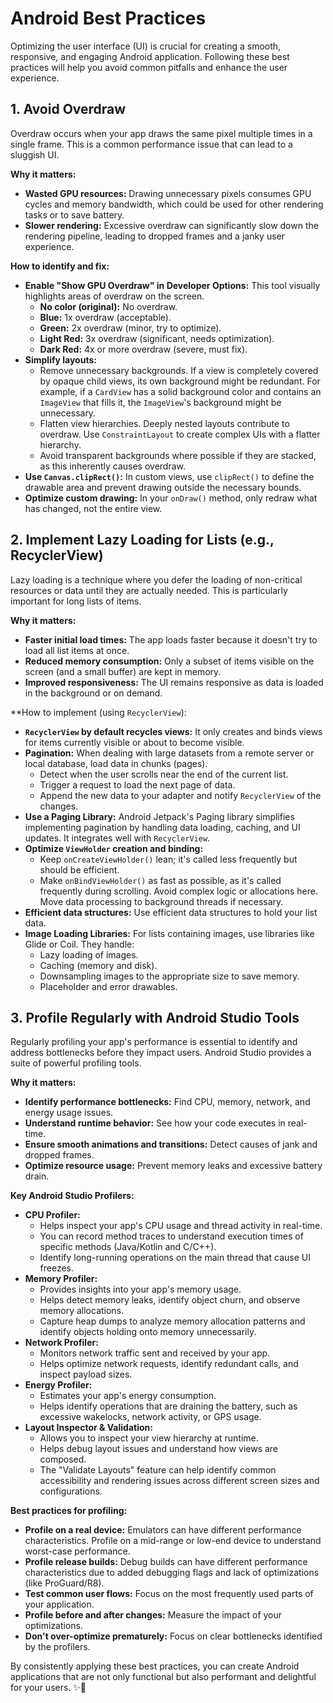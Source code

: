 # Android Best Practices

Optimizing the user interface (UI) is crucial for creating a smooth, responsive, and engaging
Android application. Following these best practices will help you avoid common pitfalls and enhance
the user experience.

## 1. Avoid Overdraw

Overdraw occurs when your app draws the same pixel multiple times in a single frame. This is a
common performance issue that can lead to a sluggish UI.

**Why it matters:**

* **Wasted GPU resources:** Drawing unnecessary pixels consumes GPU cycles and memory bandwidth,
  which could be used for other rendering tasks or to save battery.
* **Slower rendering:** Excessive overdraw can significantly slow down the rendering pipeline,
  leading to dropped frames and a janky user experience.

**How to identify and fix:**

* **Enable "Show GPU Overdraw" in Developer Options:** This tool visually highlights areas of
  overdraw on the screen.
    * **No color (original):** No overdraw.
    * **Blue:** 1x overdraw (acceptable).
    * **Green:** 2x overdraw (minor, try to optimize).
    * **Light Red:** 3x overdraw (significant, needs optimization).
    * **Dark Red:** 4x or more overdraw (severe, must fix).
* **Simplify layouts:**
    * Remove unnecessary backgrounds. If a view is completely covered by opaque child views, its own
      background might be redundant. For example, if a `CardView` has a solid background color and
      contains an `ImageView` that fills it, the `ImageView`'s background might be unnecessary.
    * Flatten view hierarchies. Deeply nested layouts contribute to overdraw. Use `ConstraintLayout`
      to create complex UIs with a flatter hierarchy.
    * Avoid transparent backgrounds where possible if they are stacked, as this inherently causes
      overdraw.
* **Use `Canvas.clipRect()`:** In custom views, use `clipRect()` to define the drawable area and
  prevent drawing outside the necessary bounds.
* **Optimize custom drawing:** In your `onDraw()` method, only redraw what has changed, not the
  entire view.

## 2. Implement Lazy Loading for Lists (e.g., RecyclerView)

Lazy loading is a technique where you defer the loading of non-critical resources or data until they
are actually needed. This is particularly important for long lists of items.

**Why it matters:**

* **Faster initial load times:** The app loads faster because it doesn't try to load all list items
  at once.
* **Reduced memory consumption:** Only a subset of items visible on the screen (and a small buffer)
  are kept in memory.
* **Improved responsiveness:** The UI remains responsive as data is loaded in the background or on
  demand.

**How to implement (using `RecyclerView`):

* **`RecyclerView` by default recycles views:** It only creates and binds views for items currently
  visible or about to become visible.
* **Pagination:** When dealing with large datasets from a remote server or local database, load data
  in chunks (pages).
    * Detect when the user scrolls near the end of the current list.
    * Trigger a request to load the next page of data.
    * Append the new data to your adapter and notify `RecyclerView` of the changes.
* **Use a Paging Library:** Android Jetpack's Paging library simplifies implementing pagination by
  handling data loading, caching, and UI updates. It integrates well with `RecyclerView`.
* **Optimize `ViewHolder` creation and binding:**
    * Keep `onCreateViewHolder()` lean; it's called less frequently but should be efficient.
    * Make `onBindViewHolder()` as fast as possible, as it's called frequently during scrolling.
      Avoid complex logic or allocations here. Move data processing to background threads if
      necessary.
* **Efficient data structures:** Use efficient data structures to hold your list data.
* **Image Loading Libraries:** For lists containing images, use libraries like Glide or Coil. They
  handle:
    * Lazy loading of images.
    * Caching (memory and disk).
    * Downsampling images to the appropriate size to save memory.
    * Placeholder and error drawables.

## 3. Profile Regularly with Android Studio Tools

Regularly profiling your app's performance is essential to identify and address bottlenecks before
they impact users. Android Studio provides a suite of powerful profiling tools.

**Why it matters:**

* **Identify performance bottlenecks:** Find CPU, memory, network, and energy usage issues.
* **Understand runtime behavior:** See how your code executes in real-time.
* **Ensure smooth animations and transitions:** Detect causes of jank and dropped frames.
* **Optimize resource usage:** Prevent memory leaks and excessive battery drain.

**Key Android Studio Profilers:**

* **CPU Profiler:**
    * Helps inspect your app's CPU usage and thread activity in real-time.
    * You can record method traces to understand execution times of specific methods (Java/Kotlin
      and C/C++).
    * Identify long-running operations on the main thread that cause UI freezes.
* **Memory Profiler:**
    * Provides insights into your app's memory usage.
    * Helps detect memory leaks, identify object churn, and observe memory allocations.
    * Capture heap dumps to analyze memory allocation patterns and identify objects holding onto
      memory unnecessarily.
* **Network Profiler:**
    * Monitors network traffic sent and received by your app.
    * Helps optimize network requests, identify redundant calls, and inspect payload sizes.
* **Energy Profiler:**
    * Estimates your app's energy consumption.
    * Helps identify operations that are draining the battery, such as excessive wakelocks, network
      activity, or GPS usage.
* **Layout Inspector & Validation:**
    * Allows you to inspect your view hierarchy at runtime.
    * Helps debug layout issues and understand how views are composed.
    * The "Validate Layouts" feature can help identify common accessibility and rendering issues
      across different screen sizes and configurations.

**Best practices for profiling:**

* **Profile on a real device:** Emulators can have different performance characteristics. Profile on
  a mid-range or low-end device to understand worst-case performance.
* **Profile release builds:** Debug builds can have different performance characteristics due to
  added debugging flags and lack of optimizations (like ProGuard/R8).
* **Test common user flows:** Focus on the most frequently used parts of your application.
* **Profile before and after changes:** Measure the impact of your optimizations.
* **Don't over-optimize prematurely:** Focus on clear bottlenecks identified by the profilers.

By consistently applying these best practices, you can create Android applications that are not only
functional but also performant and delightful for your users. ✨🚀
